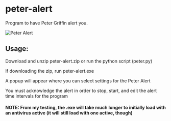# peter-alert
Program to have Peter Griffin alert you.

![Peter Alert](https://github.com/alexmitchell03/peter-alert/assets/92884669/07dab9d4-14d5-4905-a79d-47ff55586ec3)

## Usage:
Download and unzip peter-alert.zip or run the python script (peter.py)

If downloading the zip, run peter-alert.exe

A popup will appear where you can select settings for the Peter Alert

You must acknowledge the alert in order to stop, start, and edit the alert time intervals for the program

#### NOTE: From my testing, the .exe will take much longer to initially load with an antivirus active (it will still load with one active, though)

